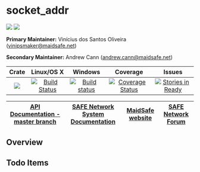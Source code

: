 # socket_addr

[![](https://img.shields.io/badge/Project%20SAFE-Approved-green.svg)](http://maidsafe.net/applications) [![](https://img.shields.io/badge/License-GPL3-green.svg)](https://github.com/maidsafe/socket_addr/blob/master/COPYING)

**Primary Maintainer:**     Vinícius dos Santos Oliveira (vinipsmaker@maidsafe.net)

**Secondary Maintainer:**   Andrew Cann (andrew.cann@maidsafe.net)

|Crate|Linux/OS X|Windows|Coverage|Issues|
|:---:|:--------:|:-----:|:------:|:----:|
|[![](http://meritbadge.herokuapp.com/socket_addr)](https://crates.io/crates/socket_addr)|[![Build Status](https://travis-ci.org/maidsafe/socket_addr.svg?branch=master)](https://travis-ci.org/maidsafe/socket_addr)|[![Build status](https://ci.appveyor.com/api/projects/status/lynxcu4vmj6up72j/branch/master?svg=true)](https://ci.appveyor.com/project/MaidSafe-QA/mpid-messaging/branch/master)|[![Coverage Status](https://coveralls.io/repos/maidsafe/socket_addr/badge.svg?branch=master&service=github)](https://coveralls.io/github/maidsafe/socket_addr?branch=master)|[![Stories in Ready](https://badge.waffle.io/maidsafe/socket_addr.png?label=ready&title=Ready)](https://waffle.io/maidsafe/socket_addr)|

| [API Documentation - master branch](http://maidsafe.net/socket_addr/master) | [SAFE Network System Documentation](http://systemdocs.maidsafe.net) | [MaidSafe website](http://maidsafe.net) | [SAFE Network Forum](https://forum.safenetwork.io) |
|:------:|:-------:|:-------:|:-------:|

## Overview



## Todo Items
